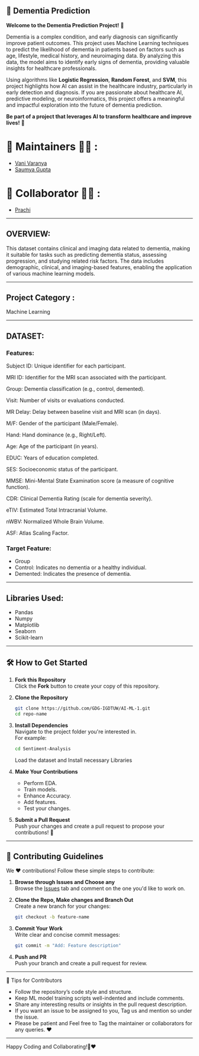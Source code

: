 ## 🧠 Dementia Prediction  

**Welcome to the Dementia Prediction Project!** 🌟  

Dementia is a complex condition, and early diagnosis can significantly improve patient outcomes. This project uses Machine Learning techniques to predict the likelihood of dementia in patients based on factors such as age, lifestyle, medical history, and neuroimaging data. By analyzing this data, the model aims to identify early signs of dementia, providing valuable insights for healthcare professionals.  

Using algorithms like **Logistic Regression**, **Random Forest**, and **SVM**, this project highlights how AI can assist in the healthcare industry, particularly in early detection and diagnosis. If you are passionate about healthcare AI, predictive modeling, or neuroinformatics, this project offers a meaningful and impactful exploration into the future of dementia prediction.  

**Be part of a project that leverages AI to transform healthcare and improve lives!** 🚀  

# 🙌 Maintainers 👩‍💻 :

- [Vani Varanya](https://github.com/vanivaranya)
- [Saumya Gupta](https://github.com/ISaumya1011)

# 🙌 Collaborator 👩‍💻 :
- [Prachi](https://github.com/PJ40200)

---

## OVERVIEW: 
This dataset contains clinical and imaging data related to dementia, making it suitable for tasks such as predicting dementia status, assessing progression, and studying related risk factors. The data includes demographic, clinical, and imaging-based features, enabling the application of various machine learning models.

---

## Project Category : 
Machine Learning

---

## DATASET:
### Features: 

Subject ID: Unique identifier for each participant.

MRI ID: Identifier for the MRI scan associated with the participant.

Group: Dementia classification (e.g., control, demented).

Visit: Number of visits or evaluations conducted.

MR Delay: Delay between baseline visit and MRI scan (in days).

M/F: Gender of the participant (Male/Female).

Hand: Hand dominance (e.g., Right/Left).

Age: Age of the participant (in years).

EDUC: Years of education completed.

SES: Socioeconomic status of the participant.

MMSE: Mini-Mental State Examination score (a measure of cognitive function).

CDR: Clinical Dementia Rating (scale for dementia severity).

eTIV: Estimated Total Intracranial Volume.

nWBV: Normalized Whole Brain Volume.

ASF: Atlas Scaling Factor.

### Target Feature: 
 - Group 
 - Control: Indicates no dementia or a healthy individual.
 - Demented: Indicates the presence of dementia.

---

## Libraries Used: 
 - Pandas
 - Numpy
 - Matplotlib
 - Seaborn
 - Scikit-learn

---

## 🛠️ How to Get Started  

1. **Fork this Repository**  
   Click the **Fork** button to create your copy of this repository.  

2. **Clone the Repository**  
   ```bash  
   git clone https://github.com/GDG-IGDTUW/AI-ML-1.git  
   cd repo-name  
   ```  

3. **Install Dependencies**  
   Navigate to the project folder you're interested in.  
   For example:  
   ```bash  
   cd Sentiment-Analysis
   ```  
   Load the dataset and Install necessary Libraries

4. **Make Your Contributions**  
   - Perform EDA.
   - Train models.
   - Enhance Accuracy.
   - Add features.  
   - Test your changes.  

5. **Submit a Pull Request**  
   Push your changes and create a pull request to propose your contributions! 🎉  


---

## 🤝 Contributing Guidelines  

We ❤️ contributions! Follow these simple steps to contribute:  

1. **Browse through Issues and Choose any**  
   Browse the [Issues](#) tab and comment on the one you'd like to work on.  

2. **Clone the Repo, Make changes and Branch Out**  
   Create a new branch for your changes:  
   ```bash  
   git checkout -b feature-name  
   ```  

3. **Commit Your Work**  
   Write clear and concise commit messages:  
   ```bash  
   git commit -m "Add: Feature description"  
   ```  

4. **Push and PR**  
   Push your branch and create a pull request for review.  

---

🌟 Tips for Contributors
 - Follow the repository’s code style and structure.
 - Keep ML model training scripts well-indented and include comments.
 - Share any interesting results or insights in the pull request description.
 - If you want an issue to be assigned to you, Tag us and mention so under the issue.
 - Please be patient and Feel free to Tag the maintainer or collaborators for any queries. ❤️

---

Happy Coding and Collaborating!🚀❤️
